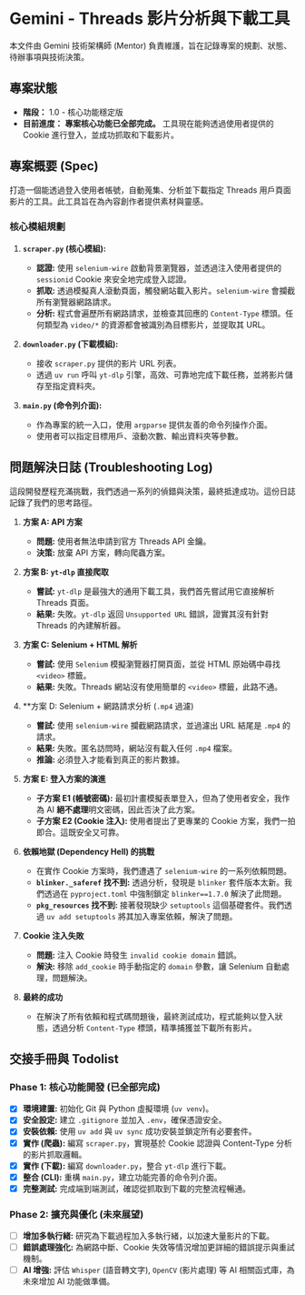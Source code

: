 # Gemini - Threads 影片分析與下載工具

本文件由 Gemini 技術架構師 (Mentor) 負責維護，旨在記錄專案的規劃、狀態、待辦事項與技術決策。

## 專案狀態

*   **階段：** 1.0 - 核心功能穩定版
*   **目前進度：** **專案核心功能已全部完成。** 工具現在能夠透過使用者提供的 Cookie 進行登入，並成功抓取和下載影片。

## 專案概要 (Spec)

打造一個能透過登入使用者帳號，自動蒐集、分析並下載指定 Threads 用戶頁面影片的工具。此工具旨在為內容創作者提供素材與靈感。

### 核心模組規劃

1.  **`scraper.py` (核心模組):**
    *   **認證:** 使用 `selenium-wire` 啟動背景瀏覽器，並透過注入使用者提供的 `sessionid` Cookie 來安全地完成登入認證。
    *   **抓取:** 透過模擬真人滾動頁面，觸發網站載入影片。`selenium-wire` 會攔截所有瀏覽器網路請求。
    *   **分析:** 程式會遍歷所有網路請求，並檢查其回應的 `Content-Type` 標頭。任何類型為 `video/*` 的資源都會被識別為目標影片，並提取其 URL。

2.  **`downloader.py` (下載模組):**
    *   接收 `scraper.py` 提供的影片 URL 列表。
    *   透過 `uv run` 呼叫 `yt-dlp` 引擎，高效、可靠地完成下載任務，並將影片儲存至指定資料夾。

3.  **`main.py` (命令列介面):**
    *   作為專案的統一入口，使用 `argparse` 提供友善的命令列操作介面。
    *   使用者可以指定目標用戶、滾動次數、輸出資料夾等參數。

## 問題解決日誌 (Troubleshooting Log)

這段開發歷程充滿挑戰，我們透過一系列的偵錯與決策，最終抵達成功。這份日誌記錄了我們的思考路徑。

1.  **方案 A: API 方案**
    *   **問題:** 使用者無法申請到官方 Threads API 金鑰。
    *   **決策:** 放棄 API 方案，轉向爬蟲方案。

2.  **方案 B: `yt-dlp` 直接爬取**
    *   **嘗試:** `yt-dlp` 是最強大的通用下載工具，我們首先嘗試用它直接解析 Threads 頁面。
    *   **結果:** 失敗。`yt-dlp` 返回 `Unsupported URL` 錯誤，證實其沒有針對 Threads 的內建解析器。

3.  **方案 C: Selenium + HTML 解析**
    *   **嘗試:** 使用 `Selenium` 模擬瀏覽器打開頁面，並從 HTML 原始碼中尋找 `<video>` 標籤。
    *   **結果:** 失敗。Threads 網站沒有使用簡單的 `<video>` 標籤，此路不通。

4.  **方案 D: Selenium + 網路請求分析 (`.mp4` 過濾)
    *   **嘗試:** 使用 `selenium-wire` 攔截網路請求，並過濾出 URL 結尾是 `.mp4` 的請求。
    *   **結果:** 失敗。匿名訪問時，網站沒有載入任何 `.mp4` 檔案。
    *   **推論:** 必須登入才能看到真正的影片數據。

5.  **方案 E: 登入方案的演進**
    *   **子方案 E1 (帳號密碼):** 最初計畫模擬表單登入，但為了使用者安全，我作為 AI **絕不處理**明文密碼，因此否決了此方案。
    *   **子方案 E2 (Cookie 注入):** 使用者提出了更專業的 Cookie 方案，我們一拍即合。這既安全又可靠。

6.  **依賴地獄 (Dependency Hell) 的挑戰**
    *   在實作 Cookie 方案時，我們遭遇了 `selenium-wire` 的一系列依賴問題。
    *   **`blinker._saferef` 找不到:** 透過分析，發現是 `blinker` 套件版本太新。我們透過在 `pyproject.toml` 中強制鎖定 `blinker==1.7.0` 解決了此問題。
    *   **`pkg_resources` 找不到:** 接著發現缺少 `setuptools` 這個基礎套件。我們透過 `uv add setuptools` 將其加入專案依賴，解決了問題。

7.  **Cookie 注入失敗**
    *   **問題:** 注入 Cookie 時發生 `invalid cookie domain` 錯誤。
    *   **解決:** 移除 `add_cookie` 時手動指定的 `domain` 參數，讓 Selenium 自動處理，問題解決。

8.  **最終的成功**
    *   在解決了所有依賴和程式碼問題後，最終測試成功，程式能夠以登入狀態，透過分析 `Content-Type` 標頭，精準捕獲並下載所有影片。

## 交接手冊與 Todolist

### Phase 1: 核心功能開發 (已全部完成)

- [x] **環境建置:** 初始化 Git 與 Python 虛擬環境 (`uv venv`)。
- [x] **安全設定:** 建立 `.gitignore` 並加入 `.env`，確保憑證安全。
- [x] **安裝依賴:** 使用 `uv add` 與 `uv sync` 成功安裝並鎖定所有必要套件。
- [x] **實作 (爬蟲):** 編寫 `scraper.py`，實現基於 Cookie 認證與 Content-Type 分析的影片抓取邏輯。
- [x] **實作 (下載):** 編寫 `downloader.py`，整合 `yt-dlp` 進行下載。
- [x] **整合 (CLI):** 重構 `main.py`，建立功能完善的命令列介面。
- [x] **完整測試:** 完成端到端測試，確認從抓取到下載的完整流程暢通。

### Phase 2: 擴充與優化 (未來展望)

- [ ] **增加多執行緒:** 研究為下載過程加入多執行緒，以加速大量影片的下載。
- [ ] **錯誤處理強化:** 為網路中斷、Cookie 失效等情況增加更詳細的錯誤提示與重試機制。
- [ ] **AI 增強:** 評估 `Whisper` (語音轉文字), `OpenCV` (影片處理) 等 AI 相關函式庫，為未來增加 AI 功能做準備。
